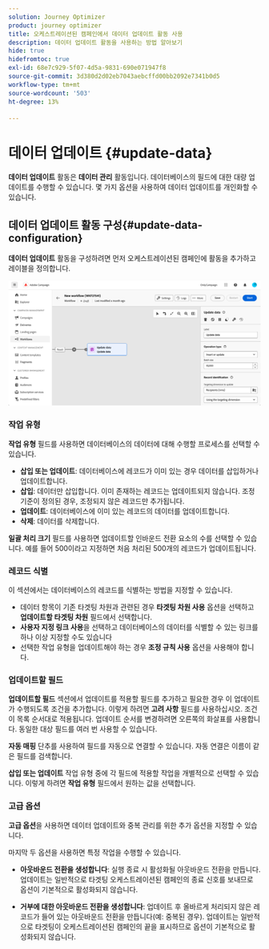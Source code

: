 ```yaml
---
solution: Journey Optimizer
product: journey optimizer
title: 오케스트레이션된 캠페인에서 데이터 업데이트 활동 사용
description: 데이터 업데이트 활동을 사용하는 방법 알아보기
hide: true
hidefromtoc: true
exl-id: 68e7c929-5f07-4d5a-9831-690e071947f8
source-git-commit: 3d380d2d02eb7043aebcffd00bb2092e7341b0d5
workflow-type: tm+mt
source-wordcount: '503'
ht-degree: 13%

---
```


# 데이터 업데이트 {#update-data}

**데이터 업데이트** 활동은 **데이터 관리** 활동입니다. 데이터베이스의 필드에 대한 대량 업데이트를 수행할 수 있습니다. 몇 가지 옵션을 사용하여 데이터 업데이트를 개인화할 수 있습니다.

<!--
The **Operation type** field lets you choose the process to be carried out on the data in the database. Select the first option to add data or update (it if it has already been added). You can also only add data, only update data, or delete data. Select the **Update and merge collections** to select a primary record to link duplicates to, and delete those duplicates safely

Specify how to identify the records in the database: if data relate to an existing targeting dimension, select the **Using the targeting dimension** option and select the targeting dimension and fields to update. Otherwise, specify one or more custom links to identify the data in the database, or direct use of reconciliation keys.

Select the fields to update and reconciliation settings. You can use the **Auto-mapping** option to automatically identify the fields to be updated.

The **Advanced options** section let you specify additional settings to manage data and duplicates.

Toggle the **Generate an outbound transition** option to add an outbound transition that will be activated at the end of the execution of the **Update data** activity. The update generally marks the end of a targeting workflow and therefore the option is not activated by default.

Toggle the **Generate an outbound transition for rejects** option to add an outbound transition containing records that have not been correctly processed after the update (for example if there is a duplicate). The update generally marks the end of a targeting workflow and therefore the option is not activated by default.
-->

## 데이터 업데이트 활동 구성{#update-data-configuration}

**데이터 업데이트** 활동을 구성하려면 먼저 오케스트레이션된 캠페인에 활동을 추가하고 레이블을 정의합니다.

![](../assets/workflow-update-data.png)

### 작업 유형

**작업 유형** 필드를 사용하면 데이터베이스의 데이터에 대해 수행할 프로세스를 선택할 수 있습니다.

* **삽입 또는 업데이트**: 데이터베이스에 레코드가 이미 있는 경우 데이터를 삽입하거나 업데이트합니다.
* **삽입**: 데이터만 삽입합니다. 이미 존재하는 레코드는 업데이트되지 않습니다. 조정 기준이 정의된 경우, 조정되지 않은 레코드만 추가됩니다.
* **업데이트**: 데이터베이스에 이미 있는 레코드의 데이터를 업데이트합니다.
* **삭제**: 데이터를 삭제합니다.

**일괄 처리 크기** 필드를 사용하면 업데이트할 인바운드 전환 요소의 수를 선택할 수 있습니다. 예를 들어 500이라고 지정하면 처음 처리된 500개의 레코드가 업데이트됩니다.

### 레코드 식별

이 섹션에서는 데이터베이스의 레코드를 식별하는 방법을 지정할 수 있습니다.

* 데이터 항목이 기존 타겟팅 차원과 관련된 경우 **타겟팅 차원 사용** 옵션을 선택하고 **업데이트할 타겟팅 차원** 필드에서 선택합니다.
* **사용자 지정 링크 사용**&#x200B;을 선택하고 데이터베이스의 데이터를 식별할 수 있는 링크를 하나 이상 지정할 수도 있습니다
* 선택한 작업 유형을 업데이트해야 하는 경우 **조정 규칙 사용** 옵션을 사용해야 합니다.

### 업데이트할 필드

**업데이트할 필드** 섹션에서 업데이트를 적용할 필드를 추가하고 필요한 경우 이 업데이트가 수행되도록 조건을 추가합니다. 이렇게 하려면 **고려 사항** 필드를 사용하십시오. 조건이 목록 순서대로 적용됩니다. 업데이트 순서를 변경하려면 오른쪽의 화살표를 사용합니다. 동일한 대상 필드를 여러 번 사용할 수 있습니다.

**자동 매핑** 단추를 사용하여 필드를 자동으로 연결할 수 있습니다. 자동 연결은 이름이 같은 필드를 검색합니다.

**삽입 또는 업데이트** 작업 유형 중에 각 필드에 적용할 작업을 개별적으로 선택할 수 있습니다. 이렇게 하려면 **작업 유형** 필드에서 원하는 값을 선택합니다.

### 고급 옵션

**고급 옵션**&#x200B;을 사용하면 데이터 업데이트와 중복 관리를 위한 추가 옵션을 지정할 수 있습니다.

<!--
* **Disable automatic key management**
* **Disable audit**
* **Empty the destination value if the source value is empty**
* **Update all columns with matching names**
* **Ignore records which concern the same target**: only the first in the list of expressions will be considered
-->

마지막 두 옵션을 사용하면 특정 작업을 수행할 수 있습니다.

* **아웃바운드 전환을 생성합니다**: 실행 종료 시 활성화될 아웃바운드 전환을 만듭니다. 업데이트는 일반적으로 타겟팅 오케스트레이션된 캠페인의 종료 신호를 보내므로 옵션이 기본적으로 활성화되지 않습니다.

* **거부에 대한 아웃바운드 전환을 생성합니다**: 업데이트 후 올바르게 처리되지 않은 레코드가 들어 있는 아웃바운드 전환을 만듭니다(예: 중복된 경우). 업데이트는 일반적으로 타겟팅이 오케스트레이션된 캠페인의 끝을 표시하므로 옵션이 기본적으로 활성화되지 않습니다.
